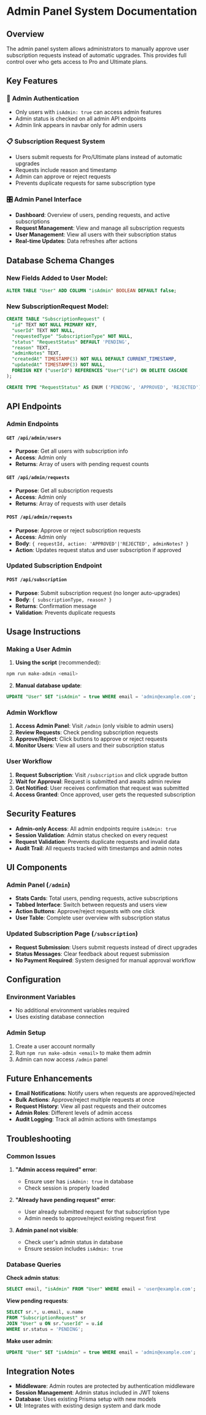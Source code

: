 # Admin Panel System Documentation

## Overview

The admin panel system allows administrators to manually approve user subscription requests instead of automatic upgrades. This provides full control over who gets access to Pro and Ultimate plans.

## Key Features

### 🔐 **Admin Authentication**
- Only users with `isAdmin: true` can access admin features
- Admin status is checked on all admin API endpoints
- Admin link appears in navbar only for admin users

### 📋 **Subscription Request System**
- Users submit requests for Pro/Ultimate plans instead of automatic upgrades
- Requests include reason and timestamp
- Admin can approve or reject requests
- Prevents duplicate requests for same subscription type

### 🎛️ **Admin Panel Interface**
- **Dashboard**: Overview of users, pending requests, and active subscriptions
- **Request Management**: View and manage all subscription requests
- **User Management**: View all users with their subscription status
- **Real-time Updates**: Data refreshes after actions

## Database Schema Changes

### New Fields Added to User Model:
```sql
ALTER TABLE "User" ADD COLUMN "isAdmin" BOOLEAN DEFAULT false;
```

### New SubscriptionRequest Model:
```sql
CREATE TABLE "SubscriptionRequest" (
  "id" TEXT NOT NULL PRIMARY KEY,
  "userId" TEXT NOT NULL,
  "requestedType" "SubscriptionType" NOT NULL,
  "status" "RequestStatus" DEFAULT 'PENDING',
  "reason" TEXT,
  "adminNotes" TEXT,
  "createdAt" TIMESTAMP(3) NOT NULL DEFAULT CURRENT_TIMESTAMP,
  "updatedAt" TIMESTAMP(3) NOT NULL,
  FOREIGN KEY ("userId") REFERENCES "User"("id") ON DELETE CASCADE
);

CREATE TYPE "RequestStatus" AS ENUM ('PENDING', 'APPROVED', 'REJECTED');
```

## API Endpoints

### Admin Endpoints

#### `GET /api/admin/users`
- **Purpose**: Get all users with subscription info
- **Access**: Admin only
- **Returns**: Array of users with pending request counts

#### `GET /api/admin/requests`
- **Purpose**: Get all subscription requests
- **Access**: Admin only
- **Returns**: Array of requests with user details

#### `POST /api/admin/requests`
- **Purpose**: Approve or reject subscription requests
- **Access**: Admin only
- **Body**: `{ requestId, action: 'APPROVED'|'REJECTED', adminNotes? }`
- **Action**: Updates request status and user subscription if approved

### Updated Subscription Endpoint

#### `POST /api/subscription`
- **Purpose**: Submit subscription request (no longer auto-upgrades)
- **Body**: `{ subscriptionType, reason? }`
- **Returns**: Confirmation message
- **Validation**: Prevents duplicate requests

## Usage Instructions

### Making a User Admin

1. **Using the script** (recommended):
```bash
npm run make-admin <email>
```

2. **Manual database update**:
```sql
UPDATE "User" SET "isAdmin" = true WHERE email = 'admin@example.com';
```

### Admin Workflow

1. **Access Admin Panel**: Visit `/admin` (only visible to admin users)
2. **Review Requests**: Check pending subscription requests
3. **Approve/Reject**: Click buttons to approve or reject requests
4. **Monitor Users**: View all users and their subscription status

### User Workflow

1. **Request Subscription**: Visit `/subscription` and click upgrade button
2. **Wait for Approval**: Request is submitted and awaits admin review
3. **Get Notified**: User receives confirmation that request was submitted
4. **Access Granted**: Once approved, user gets the requested subscription

## Security Features

- **Admin-only Access**: All admin endpoints require `isAdmin: true`
- **Session Validation**: Admin status checked on every request
- **Request Validation**: Prevents duplicate requests and invalid data
- **Audit Trail**: All requests tracked with timestamps and admin notes

## UI Components

### Admin Panel (`/admin`)
- **Stats Cards**: Total users, pending requests, active subscriptions
- **Tabbed Interface**: Switch between requests and users view
- **Action Buttons**: Approve/reject requests with one click
- **User Table**: Complete user overview with subscription status

### Updated Subscription Page (`/subscription`)
- **Request Submission**: Users submit requests instead of direct upgrades
- **Status Messages**: Clear feedback about request submission
- **No Payment Required**: System designed for manual approval workflow

## Configuration

### Environment Variables
- No additional environment variables required
- Uses existing database connection

### Admin Setup
1. Create a user account normally
2. Run `npm run make-admin <email>` to make them admin
3. Admin can now access `/admin` panel

## Future Enhancements

- **Email Notifications**: Notify users when requests are approved/rejected
- **Bulk Actions**: Approve/reject multiple requests at once
- **Request History**: View all past requests and their outcomes
- **Admin Roles**: Different levels of admin access
- **Audit Logging**: Track all admin actions with timestamps

## Troubleshooting

### Common Issues

1. **"Admin access required" error**:
   - Ensure user has `isAdmin: true` in database
   - Check session is properly loaded

2. **"Already have pending request" error**:
   - User already submitted request for that subscription type
   - Admin needs to approve/reject existing request first

3. **Admin panel not visible**:
   - Check user's admin status in database
   - Ensure session includes `isAdmin: true`

### Database Queries

**Check admin status**:
```sql
SELECT email, "isAdmin" FROM "User" WHERE email = 'user@example.com';
```

**View pending requests**:
```sql
SELECT sr.*, u.email, u.name 
FROM "SubscriptionRequest" sr 
JOIN "User" u ON sr."userId" = u.id 
WHERE sr.status = 'PENDING';
```

**Make user admin**:
```sql
UPDATE "User" SET "isAdmin" = true WHERE email = 'admin@example.com';
```

## Integration Notes

- **Middleware**: Admin routes are protected by authentication middleware
- **Session Management**: Admin status included in JWT tokens
- **Database**: Uses existing Prisma setup with new models
- **UI**: Integrates with existing design system and dark mode
